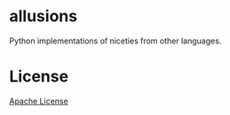 # allusions

Python implementations of niceties from other languages.

# License

[Apache License](LICENSE)
